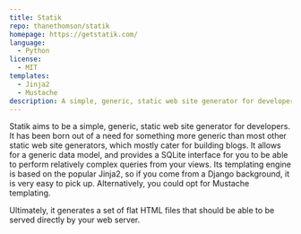 ```yaml
---
title: Statik
repo: thanethomson/statik
homepage: https://getstatik.com/
language:
  - Python
license:
  - MIT
templates:
  - Jinja2
  - Mustache
description: A simple, generic, static web site generator for developers.
---
```


Statik aims to be a simple, generic, static web site generator for developers.
It has been born out of a need for something more generic than most other
static web site generators, which mostly cater for building blogs. It allows
for a generic data model, and provides a SQLite interface for you to be able to
perform relatively complex queries from your views. Its templating engine is
based on the popular Jinja2, so if you come from a Django background, it is
very easy to pick up. Alternatively, you could opt for Mustache templating.

Ultimately, it generates a set of flat HTML files that should be able to be
served directly by your web server.
